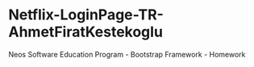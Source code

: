 # Netflix-LoginPage-TR-AhmetFiratKestekoglu
Neos Software Education Program - Bootstrap Framework - Homework
